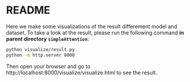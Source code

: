 # README

Here we make some visualizations of the result differement model and dataset. To take a look at the result, please run the following command **in parent directory `simpleAttention`**:

```bash
python visualize/result.py
python -m http.server 8000
```

Then open your browser and go to http://localhost:8000/visualize/visualize.html to see the result.
